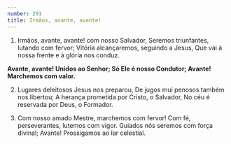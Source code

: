 ```yaml
---
number: 291
title: Irmãos, avante, avante!
---
```


1. Irmãos, avante, avante! com nosso Salvador,
  Seremos triunfantes, lutando com fervor;
  Vitória alcançaremos, seguindo a Jesus,
  Que vai à nossa frente e à glória nos conduz.

  __Avante, avante!
  Unidos ao Senhor;
  Só Ele é nosso Condutor;
  Avante! Marchemos com valor.__

2. Lugares deleitosos Jesus nos preparou,
  De jugos mui penosos também nos libertou;
  A herança prometida por Cristo, o Salvador,
  No céu é reservada por Deus, o Formador.

3. Com nosso amado Mestre, marchemos com fervor!
  Com fé, perseverantes, lutemos com vigor.
  Guiados nós seremos com força divinal;
  Avante! Prossigamos ao lar celestial.
